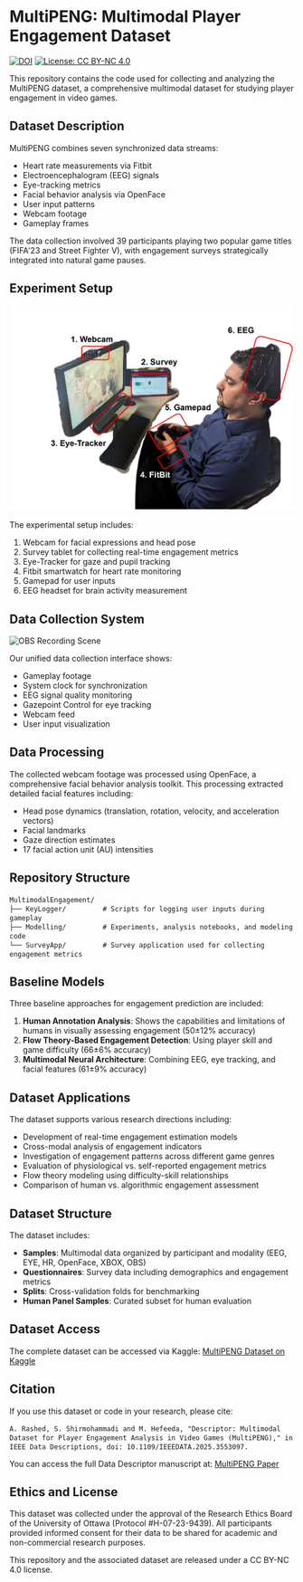 # MultiPENG: Multimodal Player Engagement Dataset
[![DOI](https://img.shields.io/badge/DOI-10.1109%2FIEEEDATA.2025.3553097-blue)](https://ieeexplore.ieee.org/document/10934747)
[![License: CC BY-NC 4.0](https://img.shields.io/badge/License-CC%20BY--NC%204.0-lightgrey.svg)](https://creativecommons.org/licenses/by-nc/4.0/)

This repository contains the code used for collecting and analyzing the MultiPENG dataset, a comprehensive multimodal dataset for studying player engagement in video games.

## Dataset Description
MultiPENG combines seven synchronized data streams:
- Heart rate measurements via Fitbit
- Electroencephalogram (EEG) signals
- Eye-tracking metrics
- Facial behavior analysis via OpenFace
- User input patterns
- Webcam footage
- Gameplay frames

The data collection involved 39 participants playing two popular game titles (FIFA'23 and Street Fighter V), with engagement surveys strategically integrated into natural game pauses.

## Experiment Setup
![Experiment Setup](images/1_experiment_page-0001.jpg)

The experimental setup includes:
1. Webcam for facial expressions and head pose
2. Survey tablet for collecting real-time engagement metrics
3. Eye-Tracker for gaze and pupil tracking
4. Fitbit smartwatch for heart rate monitoring
5. Gamepad for user inputs
6. EEG headset for brain activity measurement

## Data Collection System
![OBS Recording Scene](images/2_obs_page-0001.jpg)

Our unified data collection interface shows:
- Gameplay footage
- System clock for synchronization
- EEG signal quality monitoring
- Gazepoint Control for eye tracking
- Webcam feed
- User input visualization

## Data Processing
The collected webcam footage was processed using OpenFace, a comprehensive facial behavior analysis toolkit. This processing extracted detailed facial features including:
- Head pose dynamics (translation, rotation, velocity, and acceleration vectors)
- Facial landmarks
- Gaze direction estimates
- 17 facial action unit (AU) intensities

## Repository Structure
```
MultimodalEngagement/
├── KeyLogger/         # Scripts for logging user inputs during gameplay
├── Modelling/         # Experiments, analysis notebooks, and modeling code
└── SurveyApp/         # Survey application used for collecting engagement metrics
```

## Baseline Models
Three baseline approaches for engagement prediction are included:
1. **Human Annotation Analysis**: Shows the capabilities and limitations of humans in visually assessing engagement (50±12% accuracy)
2. **Flow Theory-Based Engagement Detection**: Using player skill and game difficulty (66±6% accuracy)
3. **Multimodal Neural Architecture**: Combining EEG, eye tracking, and facial features (61±9% accuracy)

## Dataset Applications
The dataset supports various research directions including:
- Development of real-time engagement estimation models
- Cross-modal analysis of engagement indicators
- Investigation of engagement patterns across different game genres
- Evaluation of physiological vs. self-reported engagement metrics
- Flow theory modeling using difficulty-skill relationships
- Comparison of human vs. algorithmic engagement assessment

## Dataset Structure
The dataset includes:
- **Samples**: Multimodal data organized by participant and modality (EEG, EYE, HR, OpenFace, XBOX, OBS)
- **Questionnaires**: Survey data including demographics and engagement metrics
- **Splits**: Cross-validation folds for benchmarking
- **Human Panel Samples**: Curated subset for human evaluation

## Dataset Access
The complete dataset can be accessed via Kaggle:
[MultiPENG Dataset on Kaggle](https://www.kaggle.com/datasets/ammarrashed23/multimodal-player-engagement/)

## Citation
If you use this dataset or code in your research, please cite:
```
A. Rashed, S. Shirmohammadi and M. Hefeeda, "Descriptor: Multimodal Dataset for Player Engagement Analysis in Video Games (MultiPENG)," in IEEE Data Descriptions, doi: 10.1109/IEEEDATA.2025.3553097.
```

You can access the full Data Descriptor manuscript at:
[MultiPENG Paper](https://ieeexplore.ieee.org/document/10934747)

## Ethics and License
This dataset was collected under the approval of the Research Ethics Board of the University of Ottawa (Protocol #H-07-23-9439). All participants provided informed consent for their data to be shared for academic and non-commercial research purposes.

This repository and the associated dataset are released under a CC BY-NC 4.0 license.
